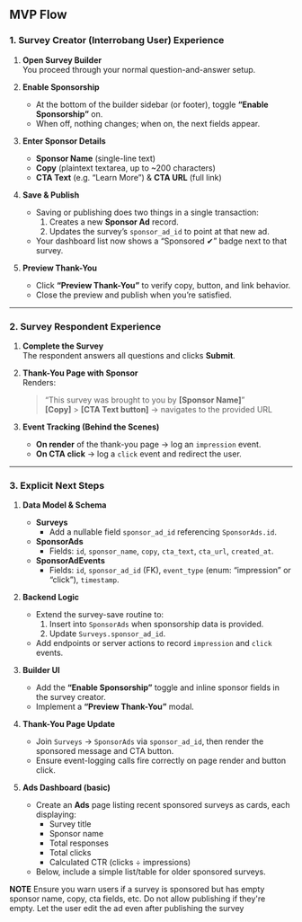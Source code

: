 ## MVP Flow

### 1. Survey Creator (Interrobang User) Experience

1. **Open Survey Builder**  
   You proceed through your normal question-and-answer setup.

2. **Enable Sponsorship**

   - At the bottom of the builder sidebar (or footer), toggle **“Enable Sponsorship”** on.
   - When off, nothing changes; when on, the next fields appear.

3. **Enter Sponsor Details**

   - **Sponsor Name** (single-line text)
   - **Copy** (plaintext textarea, up to ~200 characters)
   - **CTA Text** (e.g. “Learn More”) & **CTA URL** (full link)

4. **Save & Publish**

   - Saving or publishing does two things in a single transaction:
     1. Creates a new **Sponsor Ad** record.
     2. Updates the survey’s `sponsor_ad_id` to point at that new ad.
   - Your dashboard list now shows a “Sponsored ✔” badge next to that survey.

5. **Preview Thank-You**
   - Click **“Preview Thank-You”** to verify copy, button, and link behavior.
   - Close the preview and publish when you’re satisfied.

---

### 2. Survey Respondent Experience

1. **Complete the Survey**  
   The respondent answers all questions and clicks **Submit**.

2. **Thank-You Page with Sponsor**  
   Renders:

   > “This survey was brought to you by **[Sponsor Name]**”  
   > **[Copy]** > **[CTA Text button]** → navigates to the provided URL

3. **Event Tracking (Behind the Scenes)**
   - **On render** of the thank-you page → log an `impression` event.
   - **On CTA click** → log a `click` event and redirect the user.

---

### 3. Explicit Next Steps

1. **Data Model & Schema**

   - **Surveys**
     - Add a nullable field `sponsor_ad_id` referencing `SponsorAds.id`.
   - **SponsorAds**
     - Fields: `id`, `sponsor_name`, `copy`, `cta_text`, `cta_url`, `created_at`.
   - **SponsorAdEvents**
     - Fields: `id`, `sponsor_ad_id` (FK), `event_type` (enum: “impression” or “click”), `timestamp`.

2. **Backend Logic**

   - Extend the survey-save routine to:
     1. Insert into `SponsorAds` when sponsorship data is provided.
     2. Update `Surveys.sponsor_ad_id`.
   - Add endpoints or server actions to record `impression` and `click` events.

3. **Builder UI**

   - Add the **“Enable Sponsorship”** toggle and inline sponsor fields in the survey creator.
   - Implement a **“Preview Thank-You”** modal.

4. **Thank-You Page Update**

   - Join `Surveys` → `SponsorAds` via `sponsor_ad_id`, then render the sponsored message and CTA button.
   - Ensure event-logging calls fire correctly on page render and button click.

5. **Ads Dashboard (basic)**
   - Create an **Ads** page listing recent sponsored surveys as cards, each displaying:
     - Survey title
     - Sponsor name
     - Total responses
     - Total clicks
     - Calculated CTR (clicks ÷ impressions)
   - Below, include a simple list/table for older sponsored surveys.

**NOTE** Ensure you warn users if a survey is sponsored but has empty sponsor name, copy, cta fields, etc. Do not allow publishing if they're empty. Let the user edit the ad even after publishing the survey
